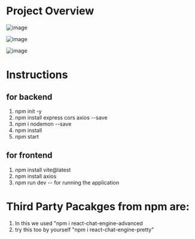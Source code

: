 # Project Overview
![image](https://github.com/PavanPk1/Node-React-Vite-ChatApplication/assets/119096078/168187bf-4e5d-40ad-af85-4304f5e47026)

![image](https://github.com/PavanPk1/Node-React-Vite-ChatApplication/assets/119096078/2967f1bf-5445-49c9-bdfd-6bbb24401d2a)

![image](https://github.com/PavanPk1/Node-React-Vite-ChatApplication/assets/119096078/83da306a-1cf6-45ce-a223-3ac233fcd844)




# Instructions
## for backend
 1. npm init -y
 2. npm install express cors axios --save
 3. npm i nodemon --save
 4. npm install
 5. npm start

## for frontend
1. npm install vite@latest
2. npm install axios
3. npm run dev -- for running the application

# Third Party Pacakges from npm are:
  1. In this we used "npm i react-chat-engine-advanced
  2. try this too by yourself "npm i react-chat-engine-pretty"
